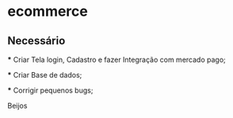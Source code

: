 # ecommerce

<h2>Necessário</h2>

<b>*</b> Criar Tela login, Cadastro e fazer Integração com mercado pago;

<b>*</b> Criar Base de dados;

<b>*</b> Corrigir pequenos bugs;

Beijos
